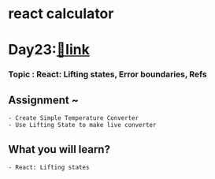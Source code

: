 # react calculator 
# Day23:[🔗link](https://devs-nest.github.io/frontend-assignments/Day23)

### Topic : React: Lifting states, Error boundaries, Refs

## Assignment ~
    - Create Simple Temperature Converter 
    - Use Lifting State to make live converter 
## What you will learn?
    - React: Lifting states